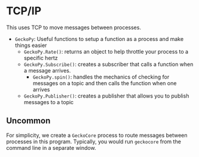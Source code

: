 # TCP/IP

This uses TCP to move messages between processes.

- `GeckoPy`: Useful functions to setup a function as a process and make things
easier
    - `GeckoPy.Rate()`: returns an object to help throttle your process to a
    specific hertz
    - `GeckoPy.Subscribe()`: creates a subscriber that calls a function when
    a message arrives.
        - `GeckoPy.spin()`: handles the mechanics of checking for messages on
        a topic and then calls the function when one arrives
    - `GeckoPy.Publisher()`: creates a publisher that allows you to publish
    messages to a topic

## Uncommon

For simplicity, we create a `GeckoCore` process to route messages between
processes in this program. Typically, you would run `geckocore` from the
command line in a separate window.
